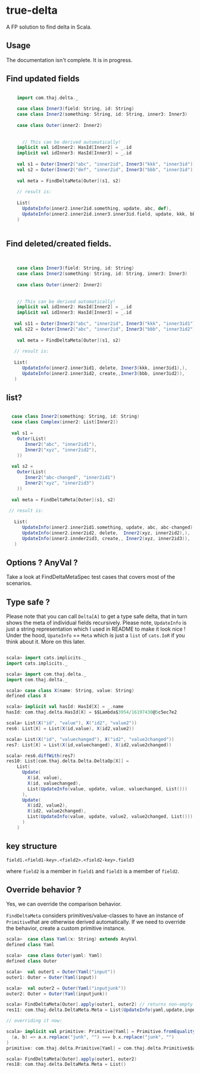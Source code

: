 # true-delta

A FP solution to find delta in Scala.

## Usage

The documentation isn't complete. 
It is in progress.

## Find updated fields

```scala

    import com.thaj.delta._
    
    case class Inner3(field: String, id: String)
    case class Inner2(something: String, id: String, inner3: Inner3)
    
    case class Outer(inner2: Inner2)
  
  
      // This can be derived automatically!
    implicit val idInner2: HasId[Inner2] = _.id
    implicit val idInner3: HasId[Inner3] = _.id
      
    val s1 = Outer(Inner2("abc", "inner2id", Inner3("kkk", "inner3id")))
    val s2 = Outer(Inner2("def", "inner2id", Inner3("bbb", "inner3id")))
    
    val meta = FindDeltaMeta[Outer](s1, s2) 
    
    // result is:
     
    List(
      UpdateInfo(inner2.inner2id.something, update, abc, def),
      UpdateInfo(inner2.inner2id.inner3.inner3id.field, update, kkk, bbb),
    )
  
```

## Find deleted/created fields.

```scala

    
    case class Inner3(field: String, id: String)
    case class Inner2(something: String, id: String, inner3: Inner3)
  
    case class Outer(inner2: Inner2)
  
  
    // This can be derived automatically!
    implicit val idInner2: HasId[Inner2] = _.id
    implicit val idInner3: HasId[Inner3] = _.id
    
   val s11 = Outer(Inner2("abc", "inner2id", Inner3("kkk", "inner3id1")))
   val s22 = Outer(Inner2("abc", "inner2id", Inner3("bbb", "inner3id2")))
   
    val meta = FindDeltaMeta[Outer](s1, s2) 
       
   // result is:
        
   List(
      UpdateInfo(inner2.inner3id1, delete, Inner3(kkk, inner3id1),),
      UpdateInfo(inner2.inner3id2, create,,Inner3(bbb, inner3id2)),
   )

```

## list?

```scala

  case class Inner2(something: String, id: String)
  case class Complex(inner2: List[Inner2])
  
  val s1 = 
    Outer(List(
       Inner2("abc", "inner2id1"), 
       Inner2("xyz", "inner2id2"),
    ))
    
  val s2 =
    Outer(List(
       Inner2("abc-changed", "inner2id1")
       Inner2("xyz", "inner2id3")
    ))  
    
  val meta = FindDeltaMeta[Outer](s1, s2) 
  
 // result is:
        
   List(
      UpdateInfo(inner2.inner2id1.something, update, abc, abc-changed),
      UpdateInfo(inner2.inner2id2, delete,  Inner2(xyz, inner2id2),),
      UpdateInfo(inner2.innder2id3, create,, Inner2(xyz, inner2id3)),
   )
```       

## Options ? AnyVal ?

Take a look at FindDeltaMetaSpec test cases that covers most of the scenarios. 



## Type safe ?

Please note that you can call `Delta[A]` to get a type safe delta, that in turn shows the meta of individual fields recursively.
Please note, `UpdateInfo` is just a string representation which I used in README to make it look nice ! 
Under the hood, `UpateInfo` == `Meta` which is just a `list` of `cats.IoR` if you think about it.
More on this later.

```scala

scala> import cats.implicits._
import cats.implicits._

scala> import com.thaj.delta._
import com.thaj.delta._

scala> case class X(name: String, value: String)
defined class X

scala> implicit val hasId: HasId[X] = _.name
hasId: com.thaj.delta.HasId[X] = $$Lambda$3954/16197430@5c5ec7e2

scala> List(X("id", "value"), X("id2", "value2"))
res6: List[X] = List(X(id,value), X(id2,value2))

scala> List(X("id", "valuechanged"), X("id2", "value2changed"))
res7: List[X] = List(X(id,valuechanged), X(id2,value2changed))

scala> res6.diffWith(res7)
res10: List[com.thaj.delta.Delta.DeltaOp[X]] =
    List(
      Update(
        X(id, value),
        X(id, valuechanged),
        List(UpdateInfo(value, update, value, valuechanged, List()))
      ),
      Update(
        X(id2, value2),
        X(id2, value2changed),
        List(UpdateInfo(value, update, value2, value2changed, List()))
      )
    )


```

## key structure

`field1.<field1-key>.<field2>.<field2-key>.field3` 

 where `field2` is a member in  `field1` and `field3` is a member of `field2`.

## Override behavior ?
Yes, we can override the comparison behavior.

`FindDeltaMeta` considers primitives/value-classes to have an instance of `Primitive`that are otherwise derived automatically. If we need to override the behavior, create a custom primitive instance.

```scala
scala>  case class Yaml(x: String) extends AnyVal
defined class Yaml

scala>  case class Outer(yaml: Yaml)
defined class Outer

scala>  val outer1 = Outer(Yaml("input"))
outer1: Outer = Outer(Yaml(input))

scala>  val outer2 = Outer(Yaml("inputjunk"))
outer2: Outer = Outer(Yaml(inputjunk))

scala> FindDeltaMeta[Outer].apply(outer1, outer2) // returns non-empty updates.
res11: com.thaj.delta.DeltaMeta.Meta = List(UpdateInfo(yaml,update,input,inputjunk,List()))

// overriding it now:

scala> implicit val primitive: Primitive[Yaml] = Primitive.fromEquality(
  (a, b) => a.x.replace("junk", "") === b.x.replace("junk", "")
)
primitive: com.thaj.delta.Primitive[Yaml] = com.thaj.delta.Primitive$$anon$2@7c2c4cd

scala> FindDeltaMeta[Outer].apply(outer1, outer2)
res18: com.thaj.delta.DeltaMeta.Meta = List()

```
 

 
